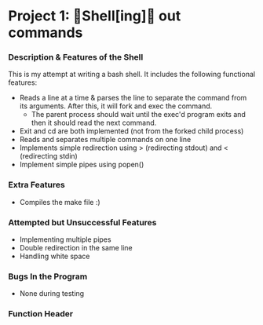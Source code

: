 # Project 1: :shell:Shell[ing]:shell: out commands
### Description & Features of the Shell
This is my attempt at writing a bash shell.
It includes the following functional features:
- Reads a line at a time & parses the line to separate the command from its arguments. After this, it will fork and exec the command.
  - The parent process should wait until the exec'd program exits and then it should read the next command.
- Exit and cd are both implemented (not from the forked child process)
- Reads and separates multiple commands on one line
- Implements simple redirection using > (redirecting stdout) and < (redirecting stdin)
- Implement simple pipes using popen()
### Extra Features
- Compiles the make file :)

### Attempted but Unsuccessful Features
- Implementing multiple pipes
- Double redirection in the same line
- Handling white space

### Bugs In the Program
- None during testing

### Function Header
